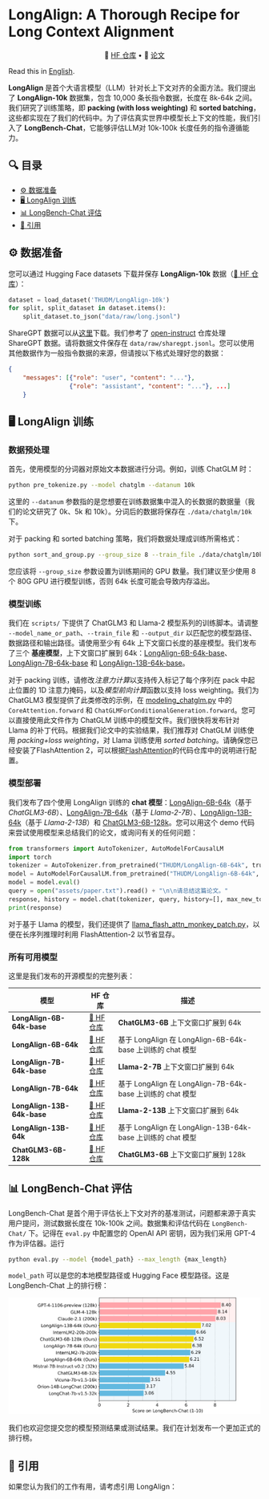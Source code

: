 # LongAlign: A Thorough Recipe for Long Context Alignment

<p align="center">
    🤗 <a href="https://huggingface.co/datasets/THUDM/LongAlign-10k" target="_blank">HF 仓库</a> • 📃 <a href="https://arxiv.org/" target="_blank">论文</a>
</p>

Read this in [English](README.md).

**LongAlign** 是首个大语言模型（LLM）针对长上下文对齐的全面方法。我们提出了 **LongAlign-10k** 数据集，包含 10,000 条长指令数据，长度在 8k-64k 之间。我们研究了训练策略，即 **packing (with loss weighting)** 和 **sorted batching**，这些都实现在了我们的代码中。为了评估真实世界中模型长上下文的性能，我们引入了 **LongBench-Chat**，它能够评估LLM对 10k-100k 长度任务的指令遵循能力。

## 🔍 目录
- [⚙️ 数据准备](#data-preparation)
- [🖥️ LongAlign 训练](#longalign-training)
- [📊 LongBench-Chat 评估](#longbench-chat-evaluation)
- [📝 引用](#citation)

<a name="data-preparation"></a>

## ⚙️ 数据准备

您可以通过 Hugging Face datasets 下载并保存 **LongAlign-10k** 数据（[🤗 HF 仓库](https://huggingface.co/datasets/THUDM/LongAlign-10k)）：
```python
dataset = load_dataset('THUDM/LongAlign-10k')
for split, split_dataset in dataset.items():
    split_dataset.to_json("data/raw/long.jsonl")
```
ShareGPT 数据可以从[这里](https://huggingface.co/datasets/anon8231489123/ShareGPT_Vicuna_unfiltered/tree/main/HTML_cleaned_raw_dataset)下载。我们参考了 [open-instruct](https://github.com/allenai/open-instruct) 仓库处理 ShareGPT 数据。请将数据文件保存在 `data/raw/sharegpt.jsonl`。您可以使用其他数据作为一般指令数据的来源，但请按以下格式处理好您的数据：
```json
{
    "messages": [{"role": "user", "content": "..."}, 
                 {"role": "assistant", "content": "..."}, ...]
    }
```

<a name="longalign-training"></a>
## 🖥️ LongAlign 训练

### 数据预处理

首先，使用模型的分词器对原始文本数据进行分词。例如，训练 ChatGLM 时：
```bash
python pre_tokenize.py --model chatglm --datanum 10k
```
这里的 `--datanum` 参数指的是您想要在训练数据集中混入的长数据的数据量（我们的论文研究了 0k、5k 和 10k）。分词后的数据将保存在 `./data/chatglm/10k` 下。

对于 packing 和 sorted batching 策略，我们将数据处理成训练所需格式：
```bash
python sort_and_group.py --group_size 8 --train_file ./data/chatglm/10k
```
您应该将 `--group_size` 参数设置为训练期间的 GPU 数量。我们建议至少使用 8 个 80G GPU 进行模型训练，否则 64k 长度可能会导致内存溢出。

### 模型训练

我们在 `scripts/` 下提供了 ChatGLM3 和 Llama-2 模型系列的训练脚本。请调整 `--model_name_or_path`、`--train_file` 和 `--output_dir` 以匹配您的模型路径、数据路径和输出路径。请使用至少有 64k 上下文窗口长度的基座模型。我们发布了三个 **基座模型**，上下文窗口扩展到 64k：[LongAlign-6B-64k-base](https://huggingface.co/THUDM/LongAlign-6B-64k-base)、[LongAlign-7B-64k-base](https://huggingface.co/THUDM/LongAlign-7B-64k-base) 和 [LongAlign-13B-64k-base](https://huggingface.co/THUDM/LongAlign-13B-64k-base)。

对于 packing 训练，请修改*注意力计算*以支持传入标记了每个序列在 pack 中起止位置的 1D 注意力掩码，以及*模型前向计算*函数以支持 loss weighting。我们为 ChatGLM3 模型提供了此类修改的示例，在 [modeling_chatglm.py](https://github.com/THUDM/LongAlign/blob/main/modeling_chatglm.py) 中的 `CoreAttention.forward` 和 `ChatGLMForConditionalGeneration.forward`。您可以直接使用此文件作为 ChatGLM 训练中的模型文件。我们很快将发布针对 Llama 的补丁代码。根据我们论文中的实验结果，我们推荐对 ChatGLM 训练使用 *packing+loss weighting*，对 Llama 训练使用 *sorted batching*。请确保您已经安装了FlashAttention 2，可以根据[FlashAttention](https://github.com/Dao-AILab/flash-attention)的代码仓库中的说明进行配置。

### 模型部署
我们发布了四个使用 LongAlign 训练的 **chat 模型**：[LongAlign-6B-64k](https://huggingface.co/THUDM/LongAlign-6B-64k)（基于 *ChatGLM3-6B*）、[LongAlign-7B-64k](https://huggingface.co/THUDM/LongAlign-7B-64k)（基于 *Llama-2-7B*）、[LongAlign-13B-64k](https://huggingface.co/THUDM/LongAlign-13B-64k)（基于 *Llama-2-13B*）和 [ChatGLM3-6B-128k](https://huggingface.co/THUDM/chatglm3-6b-128k)。您可以用这个 demo 代码来尝试使用模型来总结我们的论文，或询问有关的任何问题：
```python
from transformers import AutoTokenizer, AutoModelForCausalLM
import torch
tokenizer = AutoTokenizer.from_pretrained("THUDM/LongAlign-6B-64k", trust_remote_code=True)
model = AutoModelForCausalLM.from_pretrained("THUDM/LongAlign-6B-64k", torch_dtype=torch.bfloat16, trust_remote_code=True, device_map="auto")
model = model.eval()
query = open("assets/paper.txt").read() + "\n\n请总结这篇论文。"
response, history = model.chat(tokenizer, query, history=[], max_new_tokens=512, temperature=1)
print(response)
```
对于基于 Llama 的模型，我们还提供了 [llama_flash_attn_monkey_patch.py](https://github.com/THUDM/LongAlign/blob/main/LongBench-Chat/llama_flash_attn_monkey_patch.py)，以便在长序列推理时利用 FlashAttention-2 以节省显存。

### 所有可用模型

这里是我们发布的开源模型的完整列表：

| 模型                      | HF 仓库                                                      | 描述                                                     |
| ------------------------- | ------------------------------------------------------------ | -------------------------------------------------------- |
| **LongAlign-6B-64k-base** | [🤗 HF 仓库](https://huggingface.co/THUDM/LongAlign-6B-64k-base) | **ChatGLM3-6B** 上下文窗口扩展到 64k                     |
| **LongAlign-6B-64k**      | [🤗 HF 仓库](https://huggingface.co/THUDM/LongAlign-6B-64k)   | 基于 LongAlign 在 LongAlign-6B-64k-base 上训练的 chat 模型 |
| **LongAlign-7B-64k-base** | [🤗 HF 仓库](https://huggingface.co/THUDM/LongAlign-7B-64k-base) | **Llama-2-7B** 上下文窗口扩展到 64k                      |
|**LongAlign-7B-64k**| [🤗 HF 仓库](https://huggingface.co/THUDM/LongAlign-7B-64k) | 基于 LongAlign 在 LongAlign-7B-64k-base 上训练的 chat 模型 |
|**LongAlign-13B-64k-base**| [🤗 HF 仓库](https://huggingface.co/THUDM/LongAlign-13B-64k-base) | **Llama-2-13B** 上下文窗口扩展到 64k |
|**LongAlign-13B-64k**| [🤗 HF 仓库](https://huggingface.co/THUDM/LongAlign-13B-64k) | 基于 LongAlign 在 LongAlign-13B-64k-base 上训练的 chat 模型 |
|**ChatGLM3-6B-128k**| [🤗 HF 仓库](https://huggingface.co/THUDM/chatglm3-6b-128k) | **ChatGLM3-6B** 上下文窗口扩展到 128k|

<a name="longbench-chat-evaluation"></a>
## 📊 LongBench-Chat 评估
LongBench-Chat 是首个用于评估长上下文对齐的基准测试，问题都来源于真实用户提问，测试数据长度在 10k-100k 之间。数据集和评估代码在 `LongBench-Chat/` 下。记得在 `eval.py` 中配置您的 OpenAI API 密钥，因为我们采用 GPT-4 作为评估器。运行
```bash
python eval.py --model {model_path} --max_length {max_length}
```
`model_path` 可以是您的本地模型路径或 Hugging Face 模型路径。这是 LongBench-Chat 上的排行榜：

![](assets/leaderboard.png)

我们也欢迎您提交您的模型预测结果或测试结果。我们在计划发布一个更加正式的排行榜。

<a name="citation"></a>
## 📝 引用

如果您认为我们的工作有用，请考虑引用 LongAlign：

```

```
